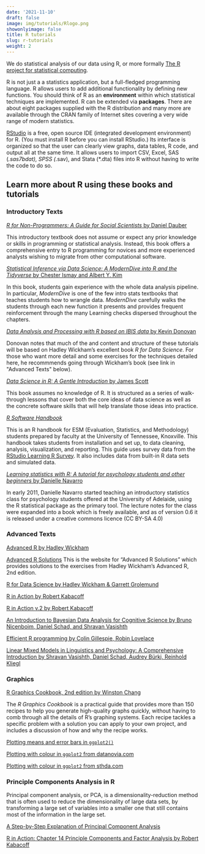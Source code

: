 ```yaml
---
date: '2021-11-10'
draft: false
image: img/tutorials/Rlogo.png
showonlyimage: false
title: R tutorials
slug: r-tutorials
weight: 2
---
```



We do statistical analysis of our data using R, or more formally [The R project for statistical computing](https://www.r-project.org/). 
<!--more-->

R is not just a a statistics application, but a full-fledged programming language. R allows users to add additional functionality by defining new functions. You should think of R as an **environment** within which statistical techniques are implemented. R can be extended via **packages**. There are about eight packages supplied with the R distribution and many more are available through the CRAN family of Internet sites covering a very wide range of modern statistics.

[RStudio](https://www.rstudio.com/products/rstudio/) is a free, open source IDE (integrated development environment) for R. (You must install R before you can install RStudio.) Its interface is organized so that the user can clearly view graphs, data tables, R code, and output all at the same time. It allows users to import CSV, Excel, SAS (*.sas7bdat), SPSS (*.sav), and Stata (*.dta) files into R without having to write the code to do so.


## Learn more about R using these books and tutorials

### Introductory Texts

[*R for Non-Programmers: A Guide for Social Scientists* by Daniel Dauber](https://bookdown.org/daniel_dauber_io/r4np_book/)

This introductory textbook does not assume or expect any prior knowledge or skills in programming or statistical analysis. Instead, this book offers a comprehensive entry to R programming for novices and more experienced analysts wishing to migrate from other computational software.

[*Statistical Inference via Data Science: A ModernDive into R and the Tidyverse* by Chester Ismay and Albert Y. Kim](https://moderndive.netlify.app/index.html)

In this book, students gain experience with the whole data analysis pipeline. In particular, *ModernDive* is one of the few intro stats textbooks that teaches students how to wrangle data. *ModernDive* carefully walks the students through each new function it presents and provides frequent reinforcement through the many Learning checks dispersed throughout the chapters.


[*Data Analysis and Processing with R based on IBIS data* by Kevin Donovan](https://bookdown.org/kdonovan125/ibis_data_analysis_r4/)

Donovan notes that much of the and content and structure of these tutorials will be based on Hadley Wickham’s excellent book *R for Data Science*. For those who want more detail and some exercises for the techniques detailed here, he recommmends going through Wickham’s book (see link in "Advanced Texts" below).
 
 [*Data Science in R: A Gentle Introduction* by James Scott](https://bookdown.org/jgscott/DSGI/)

This book assumes no knowledge of R. It is structured as a series of walk-through lessons that cover both the core ideas of data science as well as the concrete software skills that will help translate those ideas into practice.


[*R Software Handbook*](https://bookdown.org/aschmi11/RESMHandbook/)

This is an R handbook for ESM (Evaluation, Statistics, and Methodology) students prepared by faculty at the University of Tennessee, Knoxville. This handbook takes students from installation and set up, to data cleaning, analysis, visualization, and reporting. This guide uses survey data from the [RStudio Learning R Survey](https://github.com/rstudio/r-community-survey). It also includes data from built-in R data sets and simulated data.

[*Learning statistics with R: A tutorial for psychology students and other beginners* by Danielle Navarro](https://learningstatisticswithr.com/book/)

In early 2011, Danielle Navarro started teaching an introductory statistics class for psychology students offered at the University of Adelaide, using the R statistical package as the primary tool. The lecture notes for the class were expanded into a book which is freely available, and as of version 0.6 it is released under a creative commons licence (CC BY-SA 4.0)

### Advanced Texts 

[Advanced R by Hadley Wickham](https://adv-r.hadley.nz/index.html)

[Advanced R Solutions](https://advanced-r-solutions.rbind.io) This is the website for “Advanced R Solutions” which provides solutions to the exercises from Hadley Wickham’s Advanced R, 2nd edition.

[R for Data Science by Hadley Wickham & Garrett Grolemund](https://r4ds.had.co.nz/index.html)


[R in Action by Robert Kabacoff](http://www.cs.uni.edu/~jacobson/4772/week11/R_in_Action.pdf)

[R in Action v.2 by Robert Kabacoff](https://livebook.manning.com/book/r-in-action-third-edition/welcome/v-9/1)

[An Introduction to Bayesian Data Analysis for Cognitive Science by Bruno Nicenboim, Daniel Schad, and Shravan Vasishth](https://vasishth.github.io/bayescogsci/book/)

[Efficient R programming by Colin Gillespie, Robin Lovelace](https://csgillespie.github.io/efficientR/preface.html)

[Linear Mixed Models in Linguistics and Psychology: A Comprehensive Introduction by Shravan Vasishth, Daniel Schad, Audrey Bürki, Reinhold Kliegl](https://vasishth.github.io/Freq_CogSci/)

### Graphics

[R Graphics Cookbook, 2nd edition by Winston Chang](https://r-graphics.org)

The *R Graphics Cookbook* is a practical guide that provides more than 150 recipes to help you generate high-quality graphs quickly, without having to comb through all the details of R’s graphing systems. Each recipe tackles a specific problem with a solution you can apply to your own project, and includes a discussion of how and why the recipe works.

[Plotting means and error bars in `ggplot2()`](http://www.cookbook-r.com/Graphs/Plotting_means_and_error_bars_(ggplot2)/)

[Plotting with colour in `ggplot2` from datanovia.com](https://www.datanovia.com/en/blog/ggplot-colors-best-tricks-you-will-love/#viridis-color-palettes)

[Plotting with colour in `ggplot2` from sthda.com](http://www.sthda.com/english/wiki/ggplot2-colors-how-to-change-colors-automatically-and-manually)

### Principle Components Analysis in R

Principal component analysis, or PCA, is a dimensionality-reduction method that is often used to reduce the dimensionality of large data sets, by transforming a large set of variables into a smaller one that still contains most of the information in the large set.

[A Step-by-Step Explanation of Principal Component Analysis ](https://builtin.com/data-science/step-step-explanation-principal-component-analysis)

[R in Action: Chapter 14 Principle Components and Factor Analysis by Robert Kabacoff](https://livebook.manning.com/book/r-in-action-third-edition/chapter-14/)


